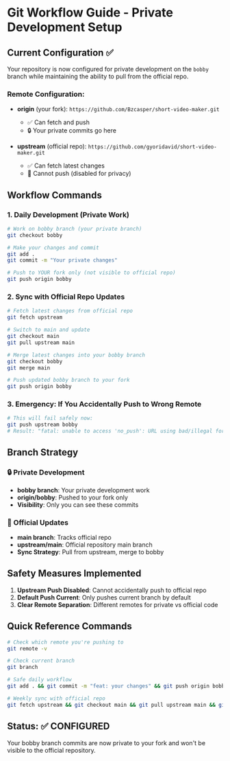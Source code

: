 # Git Workflow Guide - Private Development Setup

## Current Configuration ✅

Your repository is now configured for private development on the `bobby` branch while maintaining the ability to pull from the official repo.

### Remote Configuration:
- **origin** (your fork): `https://github.com/Bzcasper/short-video-maker.git`
  - ✅ Can fetch and push
  - 🔒 Your private commits go here
  
- **upstream** (official repo): `https://github.com/gyoridavid/short-video-maker.git`
  - ✅ Can fetch latest changes
  - 🚫 Cannot push (disabled for privacy)

## Workflow Commands

### 1. Daily Development (Private Work)
```bash
# Work on bobby branch (your private branch)
git checkout bobby

# Make your changes and commit
git add .
git commit -m "Your private changes"

# Push to YOUR fork only (not visible to official repo)
git push origin bobby
```

### 2. Sync with Official Repo Updates
```bash
# Fetch latest changes from official repo
git fetch upstream

# Switch to main and update
git checkout main
git pull upstream main

# Merge latest changes into your bobby branch
git checkout bobby
git merge main

# Push updated bobby branch to your fork
git push origin bobby
```

### 3. Emergency: If You Accidentally Push to Wrong Remote
```bash
# This will fail safely now:
git push upstream bobby
# Result: "fatal: unable to access 'no_push': URL using bad/illegal format or missing URL"
```

## Branch Strategy

### 🔒 Private Development
- **bobby branch**: Your private development work
- **origin/bobby**: Pushed to your fork only
- **Visibility**: Only you can see these commits

### 🔄 Official Updates  
- **main branch**: Tracks official repo
- **upstream/main**: Official repository main branch
- **Sync Strategy**: Pull from upstream, merge to bobby

## Safety Measures Implemented

1. **Upstream Push Disabled**: Cannot accidentally push to official repo
2. **Default Push Current**: Only pushes current branch by default
3. **Clear Remote Separation**: Different remotes for private vs official code

## Quick Reference Commands

```bash
# Check which remote you're pushing to
git remote -v

# Check current branch
git branch

# Safe daily workflow
git add . && git commit -m "feat: your changes" && git push origin bobby

# Weekly sync with official repo
git fetch upstream && git checkout main && git pull upstream main && git checkout bobby && git merge main && git push origin bobby
```

## Status: ✅ CONFIGURED
Your bobby branch commits are now private to your fork and won't be visible to the official repository.